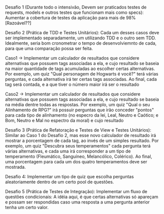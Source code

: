 Desafio 1 (Durante todo o intensivão, Devem ser praticados testes de requests, models e outros testes que funcionam mais como specs): Aumentar a cobertura de testes da aplicação para mais de 98% [Razoável??]

Desafio 2 (Prática de TDD e Testes Unitários): Cada um desses casos deve ser implementado separadamente, um utilizando TDD e o outro sem TDD. Idealmente, seria bom cronometrar o tempo de desenvolviemnto de cada, para que uma comparação possa ser feita.

  Caso1 -> Implementar um calculador de resultados que considere alternativas que possuem tags associadas a ela, e cujo resultado se baseia na maior quantidade de tags acumuladas ao escolher certas alternativas. Por exemplo, um quiz "Qual personagem de Hogwarts é você?" terá várias perguntas, e cada alternativa irá ter certas tags associadas. Ao final, cada tag será contada, e a que tiver o número maior irá ser o resultado

  Caso2 -> Implementar um calculador de resultados que considere alternativas que possuem tags associadas a ela, e cujo resultado se baseia na média dentre todas as respostas. Por exemplo, um quiz "Qual o seu Alinhamento de RPG?" irá possuir perguntas que irão conceder "pontos" para cada tipo de alinhamento (no especro da lei, Leal, Neutro e Caótico; e Bom, Neutro e Mal no espectro da moral) e cujo resultado

Desafio 3 (Prática de Refatoração e Testes de View e Testes Unitários): Similar ao Caso 1 do Desafio 2, mas esse novo calculador de resultado irá mostrar a porcentagem de cada tag, ao invés de um simples resultado. Por exemplo, um quiz "Descubra seus temperamentos" cada pergunta terá várias alternativas, e cada uma irá corresponder a um tipo de temperamento (Fleumático, Sanguíneo, Melancólico, Colérico). Ao final, uma porcentagem para cada um dos quatro temperamentos deve ser mostrada.

Desafio 4: Implementar um tipo de quiz que escolha perguntas aleatoriamente dentro de um certo pool de questões.

Desafio 5 (Prática de Testes de Integração): Implementar um fluxo de questões condicionais: A idéia aqui, é que certas alternativas só apareçam e possam ser respondidas caso uma resposta a uma pergunta anterior tenha um certo valor.
